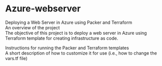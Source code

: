 # Azure-webserver
Deploying a Web Server in Azure using Packer and Terraform  
An overview of the project  
The objective of this project is to deploy a web server in Azure using Terraform template for creating infrastructure as code.   

Instructions for running the Packer and Terraform templates  
A short description of how to customize it for use (i.e., how to change the vars.tf file)
